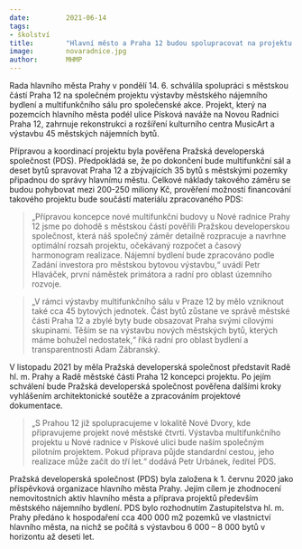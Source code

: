 ```yaml
---
date:         2021-06-14
tags:         
- školství
title:        "Hlavní město a Praha 12 budou spolupracovat na projektu nájemního bydlení a kulturního centra"
image: 	      novaradnice.jpg
author:       MHMP
---
```


Rada hlavního města Prahy v pondělí 14. 6. schválila spolupráci s městskou částí Praha 12 na společném projektu výstavby městského nájemního bydlení a multifunkčního sálu pro společenské akce. Projekt, který na pozemcích hlavního města podél ulice Písková naváže na Novou Radnici Praha 12, zahrnuje rekonstrukci a rozšíření kulturního centra MusicArt a výstavbu 45 městských nájemních bytů.

Přípravou a koordinací projektu byla pověřena Pražská developerská společnost (PDS). Předpokládá se, že po dokončení bude multifunkční sál a deset bytů spravovat Praha 12 a zbývajících 35 bytů s městskými pozemky připadnou do správy hlavnímu městu. Celkové náklady takového záměru se budou pohybovat mezi 200-250 miliony Kč, prověření možností financování takového projektu bude součástí materiálu zpracovaného PDS:

> „Přípravou koncepce nové multifunkční budovy u Nové radnice Prahy 12 jsme po dohodě s městskou částí pověřili Pražskou developerskou společnost, která náš společný záměr detailně rozpracuje a navrhne optimální rozsah projektu, očekávaný rozpočet a časový harmonogram realizace. Nájemní bydlení bude zpracováno podle Zadání investora pro městskou bytovou výstavbu,“ uvádí Petr Hlaváček, první náměstek primátora a radní pro oblast územního rozvoje.

> „V rámci výstavby multifunkčního sálu v Praze 12 by mělo vzniknout také cca 45 bytových jednotek. Část bytů zůstane ve správě městské části Praha 12 a zbylé byty bude obsazovat Praha svými cílovými skupinami. Těším se na výstavbu nových městských bytů, kterých máme bohužel nedostatek,“ říká radní pro oblast bydlení a transparentnosti Adam Zábranský. 

V listopadu 2021 by měla Pražská developerská společnost představit Radě hl. m. Prahy a Radě městské části Praha 12 koncepci projektu. Po jejím schválení bude Pražská developerská společnost pověřena dalšími kroky vyhlášením architektonické soutěže a zpracováním projektové dokumentace.

> „S Prahou 12 již spolupracujeme v lokalitě Nové Dvory, kde připravujeme projekt nové městské čtvrti. Výstavba multifunkčního projektu u Nové radnice v Pískové ulici bude naším společným pilotním projektem. Pokud příprava půjde standardní cestou, jeho realizace může začít do tří let.“ dodává Petr Urbánek, ředitel PDS.

Pražská developerská společnost (PDS) byla založena k 1. červnu 2020 jako příspěvková organizace hlavního města Prahy. Jejím cílem je zhodnocení nemovitostních aktiv hlavního města a příprava projektů především městského nájemního bydlení. PDS bylo rozhodnutím Zastupitelstva hl. m. Prahy předáno k hospodaření cca 400 000 m2 pozemků ve vlastnictví hlavního města, na nichž se počítá s výstavbou 6 000 – 8 000 bytů v horizontu až deseti let.
